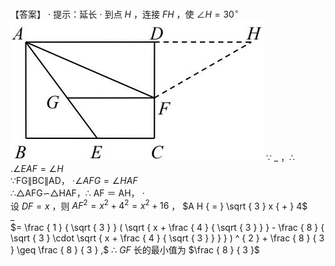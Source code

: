 【答案】 $\cdot$
提示：延长 $\cdot$ 到点 $H$ ，连接 $F H$ ，使 $\angle H = 3 0 ^ { \circ }$
![](<../../qs_image_DB/专题2-1__将军饮马等8类常见最值问题（解析版）/3b0938062e3c8febc9ef9c5aef18110e7f5f3c16dcf50396bb25452c98b70182.jpg>)
∵ $\_$ ，∴ $. \angle E A F { = } \angle H$   
∵FG∥BC∥AD， $\cdot \angle A F G = \angle H A F$   
∴△AFG∽△HAF，∴ AF ＝ AH， $\cdot$   
设 $D F { = } x$ ，则 $A F ^ { 2 } = x ^ { 2 } + 4 ^ { 2 } = x ^ { 2 } + 1 6$ ， $A H { = } \sqrt { 3 } x { + } 4$   
$\_$   
$= \frac { 1 } { \sqrt { 3 } } ( \sqrt { x + \frac { 4 } { \sqrt { 3 } } } - \frac { 8 } { \sqrt { 3 } \cdot \sqrt { x + \frac { 4 } { \sqrt { 3 } } } } ) ^ { 2 } + \frac { 8 } { 3 } \geq \frac { 8 } { 3 } ,$ ∴ $G F$ 长的最小值为 $\frac { 8 } { 3 }$
